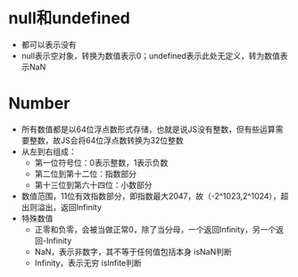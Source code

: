 # null和undefined
- 都可以表示没有
- null表示空对象，转换为数值表示0；undefined表示此处无定义，转为数值表示NaN

# Number
- 所有数值都是以64位浮点数形式存储，也就是说JS没有整数，但有些运算需要整数，故JS会将64位浮点数转换为32位整数
- 从左到右组成：
  - 第一位符号位：0表示整数，1表示负数
  - 第二位到第十二位：指数部分
  - 第十三位到第六十四位：小数部分
- 数值范围，11位有效指数部分，即指数最大2047，故（-2^1023,2^1024），超出则溢出，返回Infinity
- 特殊数值
  - 正零和负零，会被当做正常0，除了当分母，一个返回Infinity，另一个返回-Infinity
  - NaN，表示非数字，其不等于任何值包括本身 isNaN判断
  - Infinity，表示无穷  isInfite判断